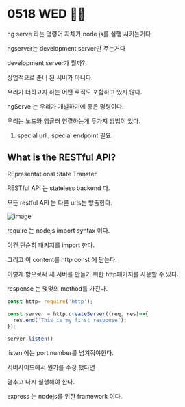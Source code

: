 # 0518 WED 🙆‍♂️

ng serve 라는 명령어 자체가 node js를 실행 시키는거다

ngserver는 development server만 주는거다

development server가 뭘까? 

상업적으로 준비 된 서버가 아니다. 

우리가 더하고자 하는 어떤 로직도 포함하고 있지 않다. 

ngServe 는 우리가 개발하기에 좋은 명령이다. 


우리는 노드와 앵귤러 연결하는게 두가지 방법이 있다. 

1. special url , special endpoint 필요 


## What is the RESTful API?

REpresentational State Transfer



RESTful API  는 stateless backend 다. 

모든 restful API 는 다른 urls는 방출한다. 

![image](https://user-images.githubusercontent.com/64348346/169149322-56e2619e-a0d4-47f2-8c7f-12c3a73c85f5.png)

require 는 nodejs import syntax 이다. 

이건 단순히 패키지를 import 한다.

그리고 이 content를 http const 에 담는다. 

이렇게 함으로써 새 서버를 만들기 위한 http패키지를 사용할 수 있다. 

response 는 몇몇의 method를 가진다. 

```javascript
const http= require('http');

const server = http.createServer((req, res)=>{
  res.end('This is my first response');
});

server.listen()
```

listen 에는 port number를 넘겨줘야한다. 

서버사이드에서 뭔가를 수정 했다면 

멈추고 다시 실행해야 한다. 

express 는 nodejs를 위한 framework 이다. 

